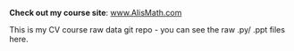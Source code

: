 
**Check out my course site**: www.AIisMath.com

This is my CV course raw data git repo - you can see the raw .py/ .ppt files here.
